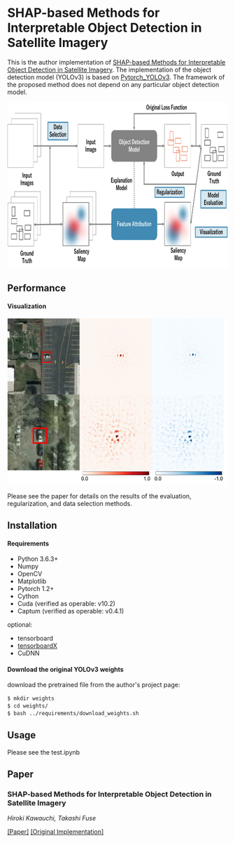 # SHAP-based Methods for Interpretable Object Detection in Satellite Imagery
This is the author implementation of [SHAP-based Methods for Interpretable Object Detection in Satellite Imagery](https://github.com/hiroki-kawauchi/SHAPObjectDetection.git). The implementation of the object detection model (YOLOv3) is based on [Pytorch_YOLOv3](https://github.com/DeNA/PyTorch_YOLOv3). The framework of the proposed method does not depend on any particular object detection model.

<p align="left"><img src="data/whole_figure.png" height="380"\>

## Performance

#### Visualization
<p align="left"><img src="data/vis_tp.png" height="380"\>

Please see the paper for details on the results of the evaluation, regularization, and data selection methods.

## Installation
#### Requirements

- Python 3.6.3+
- Numpy
- OpenCV
- Matplotlib
- Pytorch 1.2+
- Cython
- Cuda (verified as operable: v10.2)
- Captum (verified as operable: v0.4.1)

optional:
- tensorboard
- [tensorboardX](https://github.com/lanpa/tensorboardX)
- CuDNN

#### Download the original YOLOv3 weights
download the pretrained file from the author's project page:   

```bash
$ mkdir weights
$ cd weights/
$ bash ../requirements/download_weights.sh
```

## Usage

Please see the test.ipynb


## Paper
### SHAP-based Methods for Interpretable Object Detection in Satellite Imagery
_Hiroki Kawauchi, Takashi Fuse_ <br>

[[Paper]](https://www.mdpi.com/2072-4292/14/9/1970) [[Original Implementation]](https://github.com/hiroki-kawauchi/SHAPObjectDetection.git)


